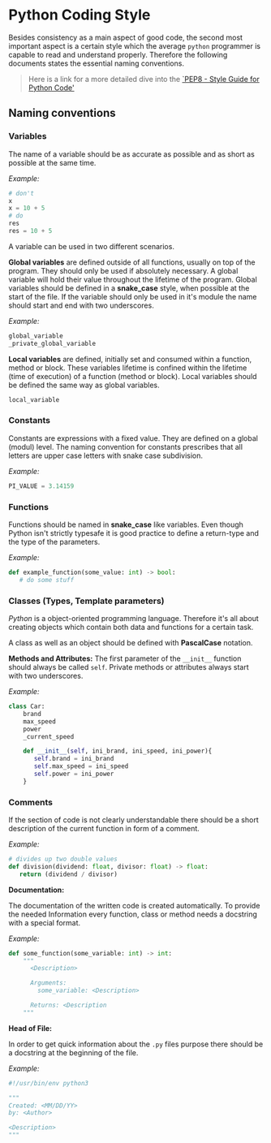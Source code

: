 # Python Coding Style

Besides consistency as a main aspect of good code, the second most important aspect is a certain style which the average `python` programmer is capable to read and understand properly. Therefore the following documents states the essential naming conventions.
> Here is a link for a more detailed dive into the [`PEP8 - Style Guide for Python Code'](https://www.python.org/dev/peps/pep-0008/)

## Naming conventions
### Variables

The name of a variable should be as accurate as possible and as short as possible at the same time.

*Example:*
```py
# don't
x
x = 10 + 5
# do
res
res = 10 + 5
```
A variable can be used in two different scenarios.

**Global variables** are defined outside of all functions, usually on top of the program. They should only be used if absolutely necessary. A global variable will hold their value throughout the lifetime of the program.
Global variables should be defined in a **snake_case** style, when possible at the start of the file. If the variable should only be used in it's module the name should start and end with two underscores.

*Example:*
```py
global_variable
_private_global_variable
```

**Local variables** are defined, initially set and consumed within a function, method or block. These variables lifetime is confined within the lifetime (time of execution) of a function (method or block).
Local variables should be defined the same way as global variables.
```py
local_variable
```

### Constants
Constants are expressions with a fixed value. They are defined on a global (modul) level. The naming convention for constants prescribes that all letters are upper case letters with snake case subdivision.

*Example:*
```py
PI_VALUE = 3.14159
```

### Functions
Functions should be named in **snake_case** like variables. Even though Python isn't strictly typesafe it is good practice to define a return-type and the type of the parameters.

*Example:*
```py
def example_function(some_value: int) -> bool:
   # do some stuff
```

### Classes (Types, Template parameters)
*Python* is a object-oriented programming language. Therefore it's all about creating objects which contain both data and functions for a certain task.

A class as well as an object should be defined with **PascalCase** notation.

**Methods and Attributes:**
The first parameter of the `__init__` function should always be called `self`. Private methods or attributes always start with two underscores.

*Example:*
```py
class Car:
    brand
    max_speed
    power
    _current_speed

    def __init__(self, ini_brand, ini_speed, ini_power){
       self.brand = ini_brand
       self.max_speed = ini_speed
       self.power = ini_power
    }
```

### Comments
If the section of code is not clearly understandable there should be a short description of the current function in form of a comment.

*Example:*
```py
# divides up two double values
def division(dividend: float, divisor: float) -> float:
   return (dividend / divisor)
```

**Documentation:**

The documentation of the written code is created automatically. To provide the needed Information every function, class or method needs a docstring with a special format.

*Example:*
```py
def some_function(some_variable: int) -> int:
    """
      <Description>

      Arguments:
        some_variable: <Description>

      Returns: <Description
    """
```

**Head of File:**

In order to get quick information about the `.py` files purpose there should be a docstring at the beginning of the file.

*Example:*
```py
#!/usr/bin/env python3

"""
Created: <MM/DD/YY>
by: <Author>

<Description>
"""
```